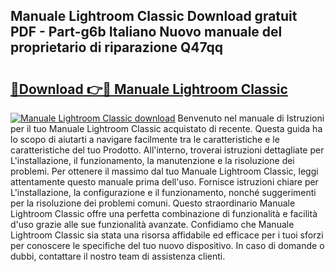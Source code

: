 ## Manuale Lightroom Classic Download gratuit PDF - Part-g6b Italiano Nuovo manuale del proprietario di riparazione Q47qq

# <h2><a href="http://dfdj9u.blite.top/?on=Manuale+Lightroom+Classic">🔗Download 👉🔴 Manuale Lightroom Classic</a></h2>

[![Manuale Lightroom Classic download](https://i.imgur.com/lujVjoI.png)](http://dfdj9u.blite.top/?on=Manuale+Lightroom+Classic)
Benvenuto nel manuale di Istruzioni per il tuo Manuale Lightroom Classic acquistato di recente. Questa guida ha lo scopo di aiutarti a navigare facilmente tra le caratteristiche e le caratteristiche del tuo Prodotto. All'interno, troverai istruzioni dettagliate per L'installazione, il funzionamento, la manutenzione e la risoluzione dei problemi. Per ottenere il massimo dal tuo Manuale Lightroom Classic, leggi attentamente questo manuale prima dell'uso. Fornisce istruzioni chiare per L'installazione, la configurazione e il funzionamento, nonché suggerimenti per la risoluzione dei problemi comuni. Questo straordinario Manuale Lightroom Classic offre una perfetta combinazione di funzionalità e facilità d'uso grazie alle sue funzionalità avanzate. Confidiamo che Manuale Lightroom Classic sia stata una risorsa affidabile ed efficace per i tuoi sforzi per conoscere le specifiche del tuo nuovo dispositivo. In caso di domande o dubbi, contattare il nostro team di assistenza clienti.
